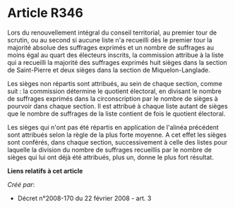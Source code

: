 # Article R346

Lors du renouvellement intégral du conseil territorial, au premier tour de scrutin, ou au second si aucune liste n'a
recueilli dès le premier tour la majorité absolue des suffrages exprimés et un nombre de suffrages au moins égal au quart des
électeurs inscrits, la commission attribue à la liste qui a recueilli la majorité des suffrages exprimés huit sièges dans la
section de Saint-Pierre et deux sièges dans la section de Miquelon-Langlade. 

Les sièges non répartis sont attribués, au sein de chaque section, comme suit : la commission détermine le quotient
électoral, en divisant le nombre de suffrages exprimés dans la circonscription par le nombre de sièges à pourvoir dans chaque
section. Il est attribué à chaque liste autant de sièges que le nombre de suffrages de la liste contient de fois le quotient
électoral. 

Les sièges qui n'ont pas été répartis en application de l'alinéa précédent sont attribués selon la règle de la plus forte
moyenne. A cet effet les sièges sont conférés, dans chaque section, successivement à celle des listes pour laquelle la
division du nombre de suffrages recueillis par le nombre de sièges qui lui ont déjà été attribués, plus un, donne le plus
fort résultat.

**Liens relatifs à cet article**

_Créé par_:

  - Décret n°2008-170 du 22 février 2008 - art. 3
